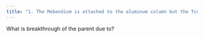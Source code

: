 ```yaml
---
title: "1. The Mobendium is attached to the aluminum column but the Tcnesium doesnt stick to it and instead is in the form of free pertechnetate ion which when saline is put in the column washes away with it by sticking to the Na instead and becoming Tc99 again while the Mo stays behind."
---
```

What is breakthrough of the parent due to?

